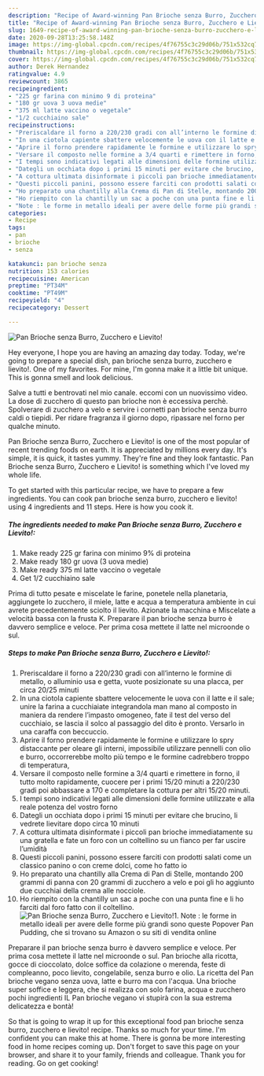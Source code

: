 ```yaml
---
description: "Recipe of Award-winning Pan Brioche senza Burro, Zucchero e Lievito!"
title: "Recipe of Award-winning Pan Brioche senza Burro, Zucchero e Lievito!"
slug: 1649-recipe-of-award-winning-pan-brioche-senza-burro-zucchero-e-lievito
date: 2020-09-28T13:25:58.148Z
image: https://img-global.cpcdn.com/recipes/4f76755c3c29d06b/751x532cq70/pan-brioche-senza-burro-zucchero-e-lievito-recipe-main-photo.jpg
thumbnail: https://img-global.cpcdn.com/recipes/4f76755c3c29d06b/751x532cq70/pan-brioche-senza-burro-zucchero-e-lievito-recipe-main-photo.jpg
cover: https://img-global.cpcdn.com/recipes/4f76755c3c29d06b/751x532cq70/pan-brioche-senza-burro-zucchero-e-lievito-recipe-main-photo.jpg
author: Derek Hernandez
ratingvalue: 4.9
reviewcount: 3865
recipeingredient:
- "225 gr farina con minimo 9 di proteina"
- "180 gr uova 3 uova medie"
- "375 ml latte vaccino o vegetale"
- "1/2 cucchiaino sale"
recipeinstructions:
- "Preriscaldare il forno a 220/230 gradi con all’interno le formine di metallo, o alluminio usa e getta, vuote posizionate su una placca, per circa 20/25 minuti"
- "In una ciotola capiente sbattere velocemente le uova con il latte e il sale; unire la farina a cucchiaiate integrandola man mano al composto in maniera da rendere l’impasto omogeneo, fate il test del verso del cucchiaio, se lascia il solco al passaggio del dito è pronto. Versarlo in una caraffa con beccuccio."
- "Aprire il forno prendere rapidamente le formine e utilizzare lo spry distaccante per oleare gli interni, impossibile utilizzare pennelli con olio e burro, occorrerebbe molto più tempo e le formine cadrebbero troppo di temperatura,"
- "Versare il composto nelle formine a 3/4 quarti e rimettere in forno, il tutto molto rapidamente, cuocere per i primi 15/20 minuti a 220/230 gradi poi abbassare a 170 e completare la cottura per altri 15/20 minuti."
- "I tempi sono indicativi legati alle dimensioni delle formine utilizzate e alla reale potenza del vostro forno"
- "Dategli un occhiata dopo i primi 15 minuti per evitare che brucino, li vedrete lievitare dopo circa 10 minuti"
- "A cottura ultimata disinformate i piccoli pan brioche immediatamente su una gratella e fate un foro con un coltellino su un fianco per far uscire l’umidità"
- "Questi piccoli panini, possono essere farciti con prodotti salati come un classico panino o con creme dolci, come ho fatto io"
- "Ho preparato una chantilly alla Crema di Pan di Stelle, montando 200 grammi di panna con 20 grammi di zucchero a velo e poi gli ho aggiunto due cucchiai della crema alle nocciole."
- "Ho riempito con la chantilly un sac a poche con una punta fine e li ho farciti dal foro fatto con il coltellino."
- "Note : le forme in metallo ideali per avere delle forme più grandi sono queste Popover Pan Pudding, che si trovano su Amazon o su siti di vendita online"
categories:
- Recipe
tags:
- pan
- brioche
- senza

katakunci: pan brioche senza 
nutrition: 153 calories
recipecuisine: American
preptime: "PT34M"
cooktime: "PT49M"
recipeyield: "4"
recipecategory: Dessert

---
```



![Pan Brioche senza Burro, Zucchero e Lievito!](https://img-global.cpcdn.com/recipes/4f76755c3c29d06b/751x532cq70/pan-brioche-senza-burro-zucchero-e-lievito-recipe-main-photo.jpg)

Hey everyone, I hope you are having an amazing day today. Today, we're going to prepare a special dish, pan brioche senza burro, zucchero e lievito!. One of my favorites. For mine, I'm gonna make it a little bit unique. This is gonna smell and look delicious.

Salve a tutti e bentrovati nel mio canale. eccomi con un nuovissimo video. La dose di zucchero di questo pan brioche non è eccessiva perchè. Spolverare di zucchero a velo e servire i cornetti pan brioche senza burro caldi o tiepidi. Per ridare fragranza il giorno dopo, ripassare nel forno per qualche minuto.

Pan Brioche senza Burro, Zucchero e Lievito! is one of the most popular of recent trending foods on earth. It is appreciated by millions every day. It's simple, it is quick, it tastes yummy. They're fine and they look fantastic. Pan Brioche senza Burro, Zucchero e Lievito! is something which I've loved my whole life.


To get started with this particular recipe, we have to prepare a few ingredients. You can cook pan brioche senza burro, zucchero e lievito! using 4 ingredients and 11 steps. Here is how you cook it.

<!--inarticleads1-->

##### The ingredients needed to make Pan Brioche senza Burro, Zucchero e Lievito!:

1. Make ready 225 gr farina con minimo 9% di proteina
1. Make ready 180 gr uova (3 uova medie)
1. Make ready 375 ml latte vaccino o vegetale
1. Get 1/2 cucchiaino sale


Prima di tutto pesate e miscelate le farine, ponetele nella planetaria, aggiungete lo zucchero, il miele, latte e acqua a temperatura ambiente in cui avrete precedentemente sciolto il lievito. Azionate la macchina e Miscelate a velocità bassa con la frusta K. Preparare il pan brioche senza burro è davvero semplice e veloce. Per prima cosa mettete il latte nel microonde o sul. 

<!--inarticleads2-->

##### Steps to make Pan Brioche senza Burro, Zucchero e Lievito!:

1. Preriscaldare il forno a 220/230 gradi con all’interno le formine di metallo, o alluminio usa e getta, vuote posizionate su una placca, per circa 20/25 minuti
1. In una ciotola capiente sbattere velocemente le uova con il latte e il sale; unire la farina a cucchiaiate integrandola man mano al composto in maniera da rendere l’impasto omogeneo, fate il test del verso del cucchiaio, se lascia il solco al passaggio del dito è pronto. Versarlo in una caraffa con beccuccio.
1. Aprire il forno prendere rapidamente le formine e utilizzare lo spry distaccante per oleare gli interni, impossibile utilizzare pennelli con olio e burro, occorrerebbe molto più tempo e le formine cadrebbero troppo di temperatura,
1. Versare il composto nelle formine a 3/4 quarti e rimettere in forno, il tutto molto rapidamente, cuocere per i primi 15/20 minuti a 220/230 gradi poi abbassare a 170 e completare la cottura per altri 15/20 minuti.
1. I tempi sono indicativi legati alle dimensioni delle formine utilizzate e alla reale potenza del vostro forno
1. Dategli un occhiata dopo i primi 15 minuti per evitare che brucino, li vedrete lievitare dopo circa 10 minuti
1. A cottura ultimata disinformate i piccoli pan brioche immediatamente su una gratella e fate un foro con un coltellino su un fianco per far uscire l’umidità
1. Questi piccoli panini, possono essere farciti con prodotti salati come un classico panino o con creme dolci, come ho fatto io
1. Ho preparato una chantilly alla Crema di Pan di Stelle, montando 200 grammi di panna con 20 grammi di zucchero a velo e poi gli ho aggiunto due cucchiai della crema alle nocciole.
1. Ho riempito con la chantilly un sac a poche con una punta fine e li ho farciti dal foro fatto con il coltellino.
<img src="//assets-global.cpcdn.com/assets/icons/button_play-2c75c40dde080a61004c1f40b05d8f140eaff45d7e9e6481dc71c63d2e7c4909.png" alt="Pan Brioche senza Burro, Zucchero e Lievito!">1. Note : le forme in metallo ideali per avere delle forme più grandi sono queste Popover Pan Pudding, che si trovano su Amazon o su siti di vendita online


Preparare il pan brioche senza burro è davvero semplice e veloce. Per prima cosa mettete il latte nel microonde o sul. Pan brioche alla ricotta, gocce di cioccolato, dolce soffice da colazione o merenda, feste di compleanno, poco lievito, congelabile, senza burro e olio. La ricetta del Pan brioche vegano senza uova, latte e burro ma con l&#39;acqua. Una brioche super soffice e leggera, che si realizza con solo farina, acqua e zucchero pochi ingredienti IL Pan brioche vegano vi stupirà con la sua estrema delicatezza e bontà! 

So that is going to wrap it up for this exceptional food pan brioche senza burro, zucchero e lievito! recipe. Thanks so much for your time. I'm confident you can make this at home. There is gonna be more interesting food in home recipes coming up. Don't forget to save this page on your browser, and share it to your family, friends and colleague. Thank you for reading. Go on get cooking!
